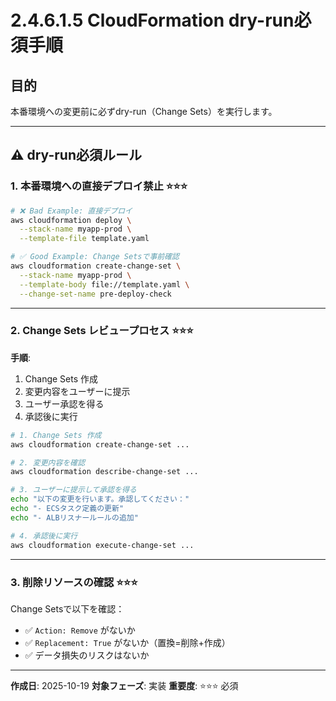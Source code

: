 # 2.4.6.1.5 CloudFormation dry-run必須手順

## 目的

本番環境への変更前に必ずdry-run（Change Sets）を実行します。

---

## ⚠️ dry-run必須ルール

### 1. 本番環境への直接デプロイ禁止 ⭐⭐⭐

```bash
# ❌ Bad Example: 直接デプロイ
aws cloudformation deploy \
  --stack-name myapp-prod \
  --template-file template.yaml

# ✅ Good Example: Change Setsで事前確認
aws cloudformation create-change-set \
  --stack-name myapp-prod \
  --template-body file://template.yaml \
  --change-set-name pre-deploy-check
```

---

### 2. Change Sets レビュープロセス ⭐⭐⭐

**手順**:
1. Change Sets 作成
2. 変更内容をユーザーに提示
3. ユーザー承認を得る
4. 承認後に実行

```bash
# 1. Change Sets 作成
aws cloudformation create-change-set ...

# 2. 変更内容を確認
aws cloudformation describe-change-set ...

# 3. ユーザーに提示して承認を得る
echo "以下の変更を行います。承認してください："
echo "- ECSタスク定義の更新"
echo "- ALBリスナールールの追加"

# 4. 承認後に実行
aws cloudformation execute-change-set ...
```

---

### 3. 削除リソースの確認 ⭐⭐⭐

Change Setsで以下を確認：
- ✅ `Action: Remove` がないか
- ✅ `Replacement: True` がないか（置換=削除+作成）
- ✅ データ損失のリスクはないか

---

**作成日**: 2025-10-19
**対象フェーズ**: 実装
**重要度**: ⭐⭐⭐ 必須

